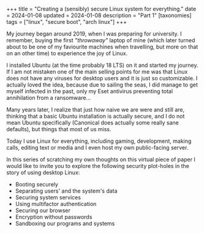 +++
title = "Creating a (sensibly) secure Linux system for everything."
date = 2024-01-08
updated = 2024-01-08
description = "Part 1"
[taxonomies]
tags = ["linux", "secure boot", "arch linux"]
+++

My journey began around 2019, when I was preparing for university. I remember, buying the first *"throwaway"* laptop of mine (which later turned about to be one of my faviourite machines when travelling, but more on that on an other time) to experience the joy of Linux.

I installed Ubuntu (at the time probably 18 LTS) on it and started my journey. If I am not mistaken one of the main selling points for me was that Linux does not have any viruses for desktop users and it is just so customizable. I actually loved the idea, because due to sailing the seas, I did manage to get myself infected in the past, only my Eset antivirus preventing total annihilation from a ransomware...

Many years later, I realize that just how naive we are were and still are, thinking that a basic Ubuntu installation is actually secure, and I do not mean Ubuntu specifically (Canonical does actually some really sane defaults), but things that most of us miss.

Today I use Linux for everything, including gaming, development, making calls, editing text or media and I even host my own public-facing server.

In this series of scratching my own thoughts on this virtual piece of paper I would like to invite you to explore the following security plot-holes in the story of using desktop Linux:

- Booting securely
- Separating users' and the system's data
- Securing system services
- Using multifactor authentication
- Securing our browser
- Encryption without passwords
- Sandboxing our programs and systems

